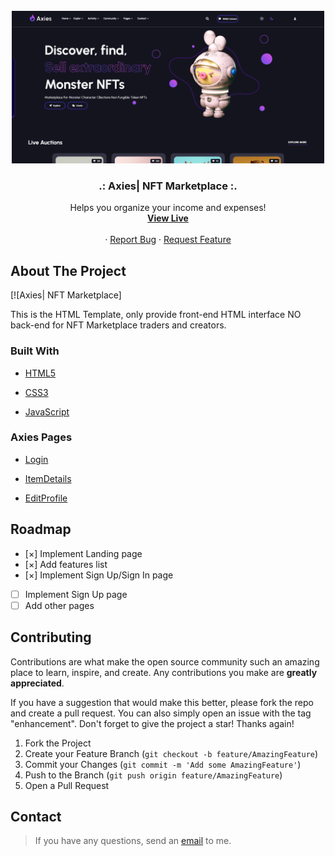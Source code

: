 <div id="top"></div>

<!-- PROJECT LOGO -->
<br />
<div align="center">
    <img src="./images/Axies demo.png" alt="Logo" width="500">

  <h3 align="center">.: Axies| NFT Marketplace :.</h3>

  <p align="center">
    Helps you organize your income and expenses!
     <br />
    <a href="https://vida-heidari.github.io/Axies-Website/" target="_blank"><strong>View Live</strong></a>
       <br />
       <br />
    ·
    <a href="https://github.com/Vida-Heidari/Axies-Website/issues">Report Bug</a>
    ·
    <a href="https://github.com/Vida-Heidari/Axies-Website/issues">Request Feature</a>
  </p>
</div>

<!-- ABOUT THE PROJECT -->

## About The Project

[![Axies| NFT Marketplace]

This is the HTML Template, only provide front-end HTML interface NO back-end for NFT Marketplace traders and creators.

### Built With

- [HTML5](https://html.spec.whatwg.org/multipage/)
- [CSS3](https://www.w3.org/Style/CSS/Overview.en.html)
- [JavaScript](https://www.javascript.com/)

  <!-- PAGES -->

### Axies Pages

- [Login](https://vida-heidari.github.io/Axies-Website/pages/login/login.html)
- [ItemDetails](https://vida-heidari.github.io/Axies-Website/pages/ItemDetails/ItemDetails.html)
- [EditProfile](https://vida-heidari.github.io/Axies-Website/pages/Profile/Profile.html)

  <!-- ROADMAP -->

## Roadmap

- [&#xD7;] Implement Landing page
- [&#xD7;] Add features list
- [&#xD7;] Implement Sign Up/Sign In page
- [ ] Implement Sign Up page
- [ ] Add other pages

<!-- CONTRIBUTING -->

## Contributing

Contributions are what make the open source community such an amazing place to learn, inspire, and create. Any contributions you make are **greatly appreciated**.

If you have a suggestion that would make this better, please fork the repo and create a pull request. You can also simply open an issue with the tag "enhancement".
Don't forget to give the project a star! Thanks again!

1. Fork the Project
2. Create your Feature Branch (`git checkout -b feature/AmazingFeature`)
3. Commit your Changes (`git commit -m 'Add some AmazingFeature'`)
4. Push to the Branch (`git push origin feature/AmazingFeature`)
5. Open a Pull Request

<!-- CONTACT -->

## Contact

> If you have any questions, send an [email](mailto:vidaaheidari@gmail.com) to me.

<!-- MARKDOWN LINKS & IMAGES -->

[contributors-shield]: https://img.shields.io/github/contributors/othneildrew/Best-README-Template.svg?style=for-the-badge
[contributors-url]: https://github.com/othneildrew/Best-README-Template/graphs/contributors
[forks-shield]: https://img.shields.io/github/forks/othneildrew/Best-README-Template.svg?style=for-the-badge
[forks-url]: https://github.com/othneildrew/Best-README-Template/network/members
[stars-shield]: https://img.shields.io/github/stars/othneildrew/Best-README-Template.svg?style=for-the-badge
[stars-url]: https://github.com/othneildrew/Best-README-Template/stargazers
[issues-shield]: https://img.shields.io/github/issues/othneildrew/Best-README-Template.svg?style=for-the-badge
[issues-url]: https://github.com/othneildrew/Best-README-Template/issues
[license-shield]: https://img.shields.io/github/license/othneildrew/Best-README-Template.svg?style=for-the-badge
[license-url]: https://github.com/othneildrew/Best-README-Template/blob/master/LICENSE.txt
[linkedin-shield]: https://img.shields.io/badge/-LinkedIn-black.svg?style=for-the-badge&logo=linkedin&colorB=555
[linkedin-url]: https://linkedin.com/in/othneildrew
[product-screenshot]: https://i.ibb.co/VY7Qc9n/view.png
